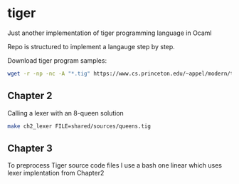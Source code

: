 # tiger

Just another implementation of tiger programming language in Ocaml

Repo is structured to implement a langauge step by step.


Download tiger program samples:

``` sh
wget -r -np -nc -A "*.tig" https://www.cs.princeton.edu/~appel/modern/testcases/
```

## Chapter 2

Calling a lexer with an 8-queen solution

``` sh
make ch2_lexer FILE=shared/sources/queens.tig
```

## Chapter 3

To preprocess Tiger source code files I use a bash one linear which uses lexer implentation from Chapter2
